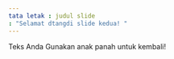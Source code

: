 ```yaml
---
tata letak : judul slide
: "Selamat dtangdi slide kedua! "
---
```

Teks Anda
Gunakan anak panah untuk kembali!
